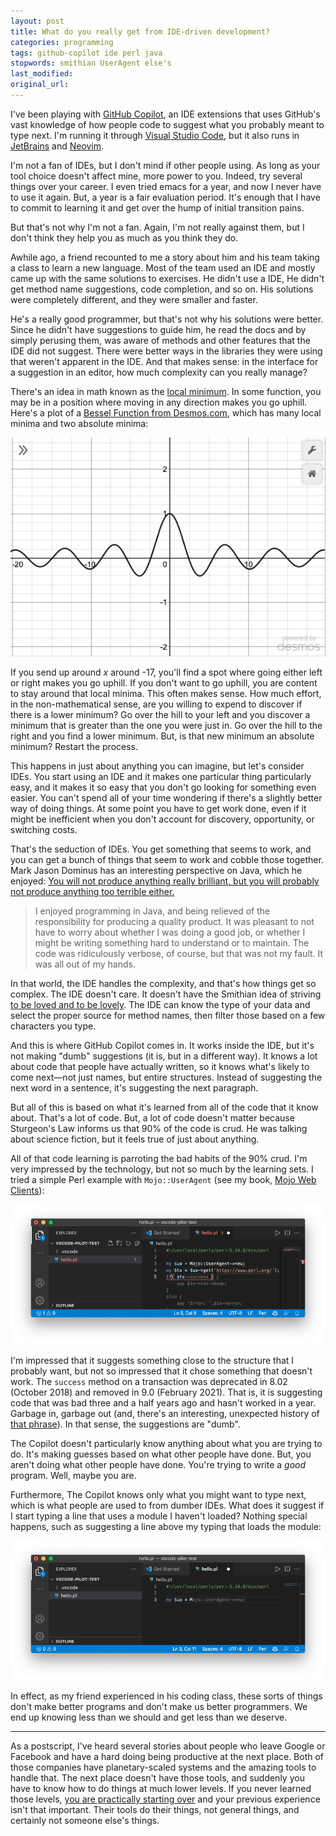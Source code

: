 ```yaml
---
layout: post
title: What do you really get from IDE-driven development?
categories: programming
tags: github-copilot ide perl java
stopwords: smithian UserAgent else's
last_modified:
original_url:
---
```


I've been playing with [GitHub Copilot](https://copilot.github.com), an IDE extensions that uses GitHub's vast knowledge of how people code to suggest what you probably meant to type next. I'm running it through [Visual Studio Code](https://code.visualstudio.com), but it also runs in [JetBrains](https://www.jetbrains.com) and [Neovim](https://neovim.io).

I'm not a fan of IDEs, but I don't mind if other people using. As long as your tool choice doesn't affect mine, more power to you. Indeed, try several things over your career. I even tried emacs for a year, and now I never have to use it again. But, a year is a fair evaluation period. It's enough that I have to commit to learning it and get over the hump of initial transition pains.

But that's not why I'm not a fan. Again, I'm not really against them, but I don't think they help you as much as you think they do.

Awhile ago, a friend recounted to me a story about him and his team taking a class to learn a new language. Most of the team used an IDE and mostly came up with the same solutions to exercises. He didn't use a IDE, He didn't get method name suggestions, code completion, and so on. His solutions were completely different, and they were smaller and faster.

He's a really good programmer, but that's not why his solutions were better. Since he didn't have suggestions to guide him, he read the docs and by simply perusing them, was aware of methods and other features that the IDE did not suggest. There were better ways in the libraries they were using that weren't apparent in the IDE. And that makes sense: in the interface for a suggestion in an editor, how much complexity can you really manage?

There's an idea in math known as the [local minimum](https://mathworld.wolfram.com/LocalMinimum.html). In some function, you may be in a position where moving in any direction makes you go uphill. Here's a plot of a [Bessel Function from Desmos.com](https://www.desmos.com/calculator/bngacybtgj), which has many local minima and two absolute minima:

![](/images/github_copilot/bessel.png)

If you send up around *x* around -17, you'll find a spot where going either left or right makes you go uphill. If you don't want to go uphill, you are content to stay around that local minima. This often makes sense. How much effort, in the non-mathematical sense, are you willing to expend to discover if there is a lower minimum? Go over the hill to your left and you discover a minimum that is greater than the one you were just in. Go over the hill to the right and you find a lower minimum. But, is that new minimum an absolute minimum? Restart the process.

This happens in just about anything you can imagine, but let's consider IDEs. You start using an IDE and it makes one particular thing particularly easy, and it makes it so easy that you don't go looking for something even easier. You can't spend all of your time wondering if there's a slightly better way of doing things. At some point you have to get work done, even if it might be inefficient when you don't account for discovery, opportunity, or switching costs.

That's the seduction of IDEs. You get something that seems to work, and you can get a bunch of things that seem to work and cobble those together. Mark Jason Dominus has an interesting perspective on Java, which he enjoyed: [You will not produce anything really brilliant, but you will probably not produce anything too terrible either.](https://blog.plover.com/prog/Java.html)

> I enjoyed programming in Java, and being relieved of the responsibility for producing a quality product. It was pleasant to not have to worry about whether I was doing a good job, or whether I might be writing something hard to understand or to maintain. The code was ridiculously verbose, of course, but that was not my fault. It was all out of my hands.

In that world, the IDE handles the complexity, and that's how things get so complex. The IDE doesn't care. It doesn't have the Smithian idea of striving [to be loved and to be lovely](https://www.adamsmith.org/the-theory-of-moral-sentiments). The IDE can know the type of your data and select the proper source for method names, then filter those based on a few characters you type.

And this is where GitHub Copilot comes in. It works inside the IDE, but it's not making "dumb" suggestions (it is, but in a different way). It knows a lot about code that people have actually written, so it knows what's likely to come next—not just names, but entire structures. Instead of suggesting the next word in a sentence, it's suggesting the next paragraph.

But all of this is based on what it's learned from all of the code that it know about. That's a lot of code. But, a lot of code doesn't matter because Sturgeon's Law informs us that 90% of the code is crud. He was talking about science fiction, but it feels true of just about anything.

All of that code learning is parroting the bad habits of the 90% crud. I'm very impressed by the technology, but not so much by the learning sets. I tried a simple Perl example with `Mojo::UserAgent` (see my book, [Mojo Web Clients](https://leanpub.com/mojo_web_clients)):

![](/images/github_copilot/mojo_success.png)

I'm impressed that it suggests something close to the structure that I probably want, but not so impressed that it chose something that doesn't work. The `success` method on a transaction was deprecated in 8.02 (October 2018) and removed in 9.0 (February 2021). That is, it is suggesting code that was bad three and a half years ago and hasn't worked in a year. Garbage in, garbage out (and, there's an interesting, unexpected history of [that phrase](https://www.atlasobscura.com/articles/is-this-the-first-time-anyone-printed-garbage-in-garbage-out)). In that sense, the suggestions are "dumb".

The Copilot doesn't particularly know anything about what you are trying to do. It's making guesses based on what other people have done. But, you aren't doing what other people have done. You're trying to write a *good* program. Well, maybe you are.

Furthermore, The Copilot knows only what you might want to type next, which is what people are used to from dumber IDEs. What does it suggest if I start typing a line that uses a module I haven't loaded? Nothing special happens, such as suggesting a line above my typing that loads the module:

![](/images/github_copilot/mojo_ua.png)

In effect, as my friend experienced in his coding class, these sorts of things don't make better programs and don't make us better programmers. We end up knowing less than we should and get less than we deserve.

<hr/>

As a postscript, I've heard several stories about people who leave Google or Facebook and have a hard doing being productive at the next place. Both of those companies have planetary-scaled systems and the amazing tools to handle that. The next place doesn't have those tools, and suddenly you have to know how to do things at much lower levels. If you never learned those levels, [you are practically starting over](https://about.sourcegraph.com/blog/ex-googler-guide-dev-tools/) and your previous experience isn't that important. Their tools do their things, not general things, and certainly not someone else's things.



